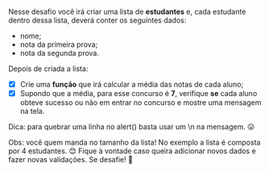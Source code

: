 Nesse desafio você irá criar uma lista de **estudantes** e, cada estudante dentro dessa lista, deverá conter os seguintes dados:

- nome;
- nota da primeira prova;
- nota da segunda prova.

Depois de criada a lista:

- [x]  Crie uma **função** que irá calcular a média das notas de cada aluno;
- [x]  Supondo que a média, para esse concurso é **7**, verifique **se** cada aluno obteve sucesso ou não em entrar no concurso e mostre uma mensagem na tela.

Dica: para quebrar uma linha no alert() basta usar um \n na mensagem. 😛

Obs: você quem manda no tamanho da lista! No exemplo a lista é composta por 4 estudantes. 😊
Fique à vontade caso queira adicionar novos dados e fazer novas validações. Se desafie! 🚀